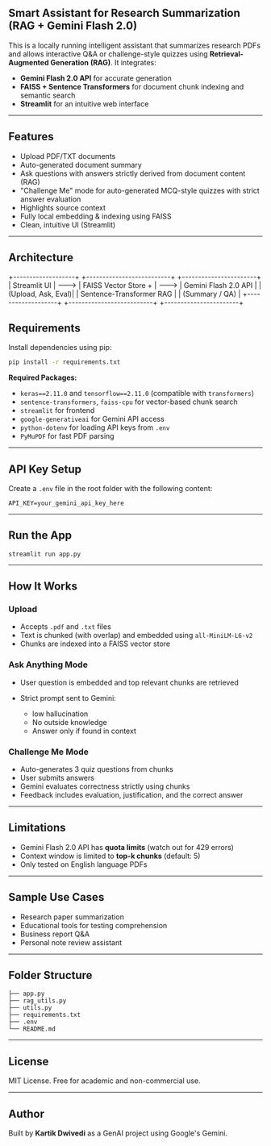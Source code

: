 


## Smart Assistant for Research Summarization (RAG + Gemini Flash 2.0)

This is a locally running intelligent assistant that summarizes research PDFs and allows interactive Q&A or challenge-style quizzes using **Retrieval-Augmented Generation (RAG)**. It integrates:
- **Gemini Flash 2.0 API** for accurate generation
- **FAISS + Sentence Transformers** for document chunk indexing and semantic search
- **Streamlit** for an intuitive web interface

---

## Features

-  Upload PDF/TXT documents
-  Auto-generated document summary
-  Ask questions with answers strictly derived from document content (RAG)
-  "Challenge Me" mode for auto-generated MCQ-style quizzes with strict answer evaluation
-  Highlights source context
-  Fully local embedding & indexing using FAISS
-  Clean, intuitive UI (Streamlit)

---

## Architecture
+-------------------+         +--------------------------+         +-----------------------+
|    Streamlit UI   |  --->   |  FAISS Vector Store +    |  --->   | Gemini Flash 2.0 API  |
| (Upload, Ask, Eval)|         | Sentence-Transformer RAG |         |     (Summary / QA)    |
+-------------------+         +--------------------------+         +-----------------------+


## Requirements

Install dependencies using pip:

```bash
pip install -r requirements.txt
```

**Required Packages:**

* `keras==2.11.0` and `tensorflow==2.11.0` (compatible with `transformers`)
* `sentence-transformers`, `faiss-cpu` for vector-based chunk search
* `streamlit` for frontend
* `google-generativeai` for Gemini API access
* `python-dotenv` for loading API keys from `.env`
* `PyMuPDF` for fast PDF parsing

---

## API Key Setup

Create a `.env` file in the root folder with the following content:

```
API_KEY=your_gemini_api_key_here
```

---

## Run the App

```
streamlit run app.py
```

---

## How It Works

### Upload

* Accepts `.pdf` and `.txt` files
* Text is chunked (with overlap) and embedded using `all-MiniLM-L6-v2`
* Chunks are indexed into a FAISS vector store

### Ask Anything Mode

* User question is embedded and top relevant chunks are retrieved
* Strict prompt sent to Gemini:

  * low hallucination
  * No outside knowledge
  * Answer only if found in context

### Challenge Me Mode

* Auto-generates 3 quiz questions from chunks
* User submits answers
* Gemini evaluates correctness strictly using chunks
* Feedback includes evaluation, justification, and the correct answer

---

## Limitations

* Gemini Flash 2.0 API has **quota limits** (watch out for 429 errors)
* Context window is limited to **top-k chunks** (default: 5)
* Only tested on English language PDFs

---

## Sample Use Cases

* Research paper summarization
* Educational tools for testing comprehension
* Business report Q\&A
* Personal note review assistant

---

## Folder Structure

```
├── app.py
├── rag_utils.py
├── utils.py
├── requirements.txt
├── .env
└── README.md
```

---

## License

MIT License. Free for academic and non-commercial use.

---

## Author

Built by **Kartik Dwivedi** as a GenAI project using Google's Gemini.



